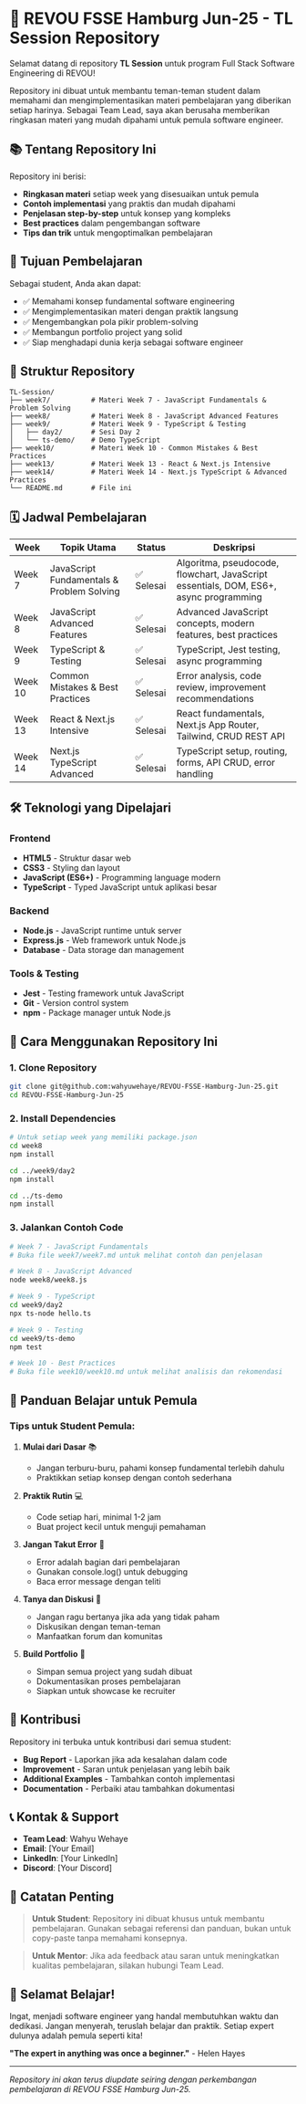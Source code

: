 # 🚀 REVOU FSSE Hamburg Jun-25 - TL Session Repository

Selamat datang di repository **TL Session** untuk program Full Stack Software Engineering di REVOU! 

Repository ini dibuat untuk membantu teman-teman student dalam memahami dan mengimplementasikan materi pembelajaran yang diberikan setiap harinya. Sebagai Team Lead, saya akan berusaha memberikan ringkasan materi yang mudah dipahami untuk pemula software engineer.

## 📚 Tentang Repository Ini

Repository ini berisi:
- **Ringkasan materi** setiap week yang disesuaikan untuk pemula
- **Contoh implementasi** yang praktis dan mudah dipahami
- **Penjelasan step-by-step** untuk konsep yang kompleks
- **Best practices** dalam pengembangan software
- **Tips dan trik** untuk mengoptimalkan pembelajaran

## 🎯 Tujuan Pembelajaran

Sebagai student, Anda akan dapat:
- ✅ Memahami konsep fundamental software engineering
- ✅ Mengimplementasikan materi dengan praktik langsung
- ✅ Mengembangkan pola pikir problem-solving
- ✅ Membangun portfolio project yang solid
- ✅ Siap menghadapi dunia kerja sebagai software engineer

## 📁 Struktur Repository

```
TL-Session/
├── week7/          # Materi Week 7 - JavaScript Fundamentals & Problem Solving
├── week8/          # Materi Week 8 - JavaScript Advanced Features
├── week9/          # Materi Week 9 - TypeScript & Testing
│   ├── day2/       # Sesi Day 2
│   └── ts-demo/    # Demo TypeScript
├── week10/         # Materi Week 10 - Common Mistakes & Best Practices
├── week13/         # Materi Week 13 - React & Next.js Intensive
├── week14/         # Materi Week 14 - Next.js TypeScript & Advanced Practices
└── README.md       # File ini
```

## 🗓️ Jadwal Pembelajaran

| Week | Topik Utama | Status | Deskripsi |
|------|-------------|--------|-----------|
| Week 7 | JavaScript Fundamentals & Problem Solving | ✅ Selesai | Algoritma, pseudocode, flowchart, JavaScript essentials, DOM, ES6+, async programming |
| Week 8 | JavaScript Advanced Features | ✅ Selesai | Advanced JavaScript concepts, modern features, best practices |
| Week 9 | TypeScript & Testing | ✅ Selesai | TypeScript, Jest testing, async programming |
| Week 10 | Common Mistakes & Best Practices | ✅ Selesai | Error analysis, code review, improvement recommendations |
| Week 13 | React & Next.js Intensive | ✅ Selesai | React fundamentals, Next.js App Router, Tailwind, CRUD REST API |
| Week 14 | Next.js TypeScript Advanced | ✅ Selesai | TypeScript setup, routing, forms, API CRUD, error handling |

## 🛠️ Teknologi yang Dipelajari

### Frontend
- **HTML5** - Struktur dasar web
- **CSS3** - Styling dan layout
- **JavaScript (ES6+)** - Programming language modern
- **TypeScript** - Typed JavaScript untuk aplikasi besar

### Backend
- **Node.js** - JavaScript runtime untuk server
- **Express.js** - Web framework untuk Node.js
- **Database** - Data storage dan management

### Tools & Testing
- **Jest** - Testing framework untuk JavaScript
- **Git** - Version control system
- **npm** - Package manager untuk Node.js

## 🚀 Cara Menggunakan Repository Ini

### 1. Clone Repository
```bash
git clone git@github.com:wahyuwehaye/REVOU-FSSE-Hamburg-Jun-25.git
cd REVOU-FSSE-Hamburg-Jun-25
```

### 2. Install Dependencies
```bash
# Untuk setiap week yang memiliki package.json
cd week8
npm install

cd ../week9/day2
npm install

cd ../ts-demo
npm install
```

### 3. Jalankan Contoh Code
```bash
# Week 7 - JavaScript Fundamentals
# Buka file week7/week7.md untuk melihat contoh dan penjelasan

# Week 8 - JavaScript Advanced
node week8/week8.js

# Week 9 - TypeScript
cd week9/day2
npx ts-node hello.ts

# Week 9 - Testing
cd week9/ts-demo
npm test

# Week 10 - Best Practices
# Buka file week10/week10.md untuk melihat analisis dan rekomendasi
```

## 📖 Panduan Belajar untuk Pemula

### Tips untuk Student Pemula:

1. **Mulai dari Dasar** 📚
   - Jangan terburu-buru, pahami konsep fundamental terlebih dahulu
   - Praktikkan setiap konsep dengan contoh sederhana

2. **Praktik Rutin** 💻
   - Code setiap hari, minimal 1-2 jam
   - Buat project kecil untuk menguji pemahaman

3. **Jangan Takut Error** 🐛
   - Error adalah bagian dari pembelajaran
   - Gunakan console.log() untuk debugging
   - Baca error message dengan teliti

4. **Tanya dan Diskusi** 💬
   - Jangan ragu bertanya jika ada yang tidak paham
   - Diskusikan dengan teman-teman
   - Manfaatkan forum dan komunitas

5. **Build Portfolio** 🎯
   - Simpan semua project yang sudah dibuat
   - Dokumentasikan proses pembelajaran
   - Siapkan untuk showcase ke recruiter

## 🤝 Kontribusi

Repository ini terbuka untuk kontribusi dari semua student:

- **Bug Report** - Laporkan jika ada kesalahan dalam code
- **Improvement** - Saran untuk penjelasan yang lebih baik
- **Additional Examples** - Tambahkan contoh implementasi
- **Documentation** - Perbaiki atau tambahkan dokumentasi

## 📞 Kontak & Support

- **Team Lead**: Wahyu Wehaye
- **Email**: [Your Email]
- **LinkedIn**: [Your LinkedIn]
- **Discord**: [Your Discord]

## 📝 Catatan Penting

> **Untuk Student**: Repository ini dibuat khusus untuk membantu pembelajaran. Gunakan sebagai referensi dan panduan, bukan untuk copy-paste tanpa memahami konsepnya.

> **Untuk Mentor**: Jika ada feedback atau saran untuk meningkatkan kualitas pembelajaran, silakan hubungi Team Lead.

## 🎉 Selamat Belajar!

Ingat, menjadi software engineer yang handal membutuhkan waktu dan dedikasi. Jangan menyerah, teruslah belajar dan praktik. Setiap expert dulunya adalah pemula seperti kita!

**"The expert in anything was once a beginner."** - Helen Hayes

---

*Repository ini akan terus diupdate seiring dengan perkembangan pembelajaran di REVOU FSSE Hamburg Jun-25.*
